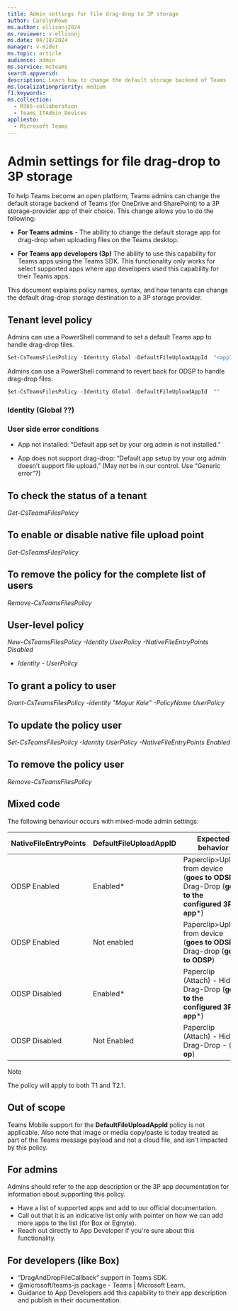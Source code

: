 ```yaml
---
title: Admin settings for file drag-drop to 3P storage 
author: CarolynRowe
ms.author: ellisonj2024
ms.reviewer: v-ellisonj
ms.date: 04/18/2024
manager: v-midet
ms.topic: article
audience: admin
ms.service: msteams
search.appverid: 
description: Learn how to change the default storage backend of Teams
ms.localizationpriority: medium
f1.keywords: 
ms.collection: 
  - M365-collaboration
  - Teams_ITAdmin_Devices
appliesto: 
  - Microsoft Teams
---
```


# Admin settings for file drag-drop to 3P storage

To help Teams become an open platform, Teams admins can change the default storage backend of Teams (for OneDrive and SharePoint) to a 3P storage-provider app of their choice. This change allows you to do the following:

- **For Teams admins** - The ability to change the default storage app for drag-drop when uploading files on the Teams desktop.

- **For Teams app developers (3p)** The ability to use this capability for Teams apps using the Teams SDK. This functionality only works for select supported apps where app developers  used this capability for their Teams apps.

This document explains policy names, syntax, and how tenants can change the default drag-drop storage destination to a 3P storage provider.


## Tenant level policy
Admins can use a PowerShell command to set a default Teams app to handle drag-drop files.

```powershell
Set-CsTeamsFilesPolicy -Identity Global -DefaultFileUploadAppId  "<appId>"
```
 
Admins can use a PowerShell command to revert back for ODSP to handle drag-drop files.

```powershell
Set-CsTeamsFilesPolicy -Identity Global -DefaultFileUploadAppId  ""
```

### Identity (Global ??) 
 
### User side error conditions

- App not installed: “Default app set by your org admin is not installed.”

- App does not support drag-drop: “Default app setup by your org admin doesn’t support file upload.” (May not be in our control. Use “Generic error”?)

## To check the status of a tenant
*Get-CsTeamsFilesPolicy*

## To enable or disable native file upload point
*Get-CsTeamsFilesPolicy*

## To remove the policy for the complete list of users
*Remove-CsTeamsFilesPolicy*

## User-level policy
*New-CsTeamsFilesPolicy -Identity UserPolicy -NativeFileEntryPoints Disabled*
- *Identity - UserPolicy*

## To grant a policy to user
*Grant-CsTeamsFilesPolicy  -identity "Mayur Kale" -PolicyName UserPolicy*

## To update the policy user
*Set-CsTeamsFilesPolicy -Identity UserPolicy -NativeFileEntryPoints Enabled*

## To remove the policy user
*Remove-CsTeamsFilesPolicy*

## Mixed code
The following behaviour occurs with mixed-mode admin settings:


|NativeFileEntryPoints |DefaultFileUploadAppID |Expected behavior
|---------|---------|---|
|ODSP Enabled     |Enabled*       |Paperclip>Upload from device (**goes to ODSP**) Drag-Drop (**goes to the configured 3P app***)|
|ODSP Enabled    |Not enabled      |Paperclip>Upload from device  (**goes to ODSP**) Drag-drop (**goes to ODSP**)|
|ODSP Disabled    |Enabled*      |Paperclip (Attach) - Hidden Drag-Drop (**goes to the configured 3P app***)|
|ODSP Disabled    |Not Enabled      |Paperclip (Attach) - Hidden Drag-Drop - (**no op**)|

> [!NOTE]
> The policy will apply to both T1 and T2.1.

## Out of scope
Teams Mobile support for the **DefaultFileUploadAppId** policy is not applicable. Also note that image or media copy/paste is today treated as part of the Teams message payload and not a cloud file, and isn't impacted by this policy.

## For admins
Admins should refer to the app description or the 3P app documentation for information about supporting this policy.

- Have a list of supported apps and add to our official documentation.
- Call out that it is an indicative list only with pointer on how we can add more apps to the list (for Box or Egnyte).
- Reach out directly to App Developer if you're sure about this functionality.

##  For developers (like Box)
-	“DragAndDropFileCallback” support in Teams SDK.
-	@microsoft/teams-js package - Teams | Microsoft Learn.
-	Guidance to App Developers add this capability to their app description and publish in their documentation.
